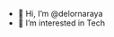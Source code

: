 - 👋 Hi, I’m @delornaraya
- 👀 I’m interested in Tech

<!---
delornaraya/delornaraya is a ✨ special ✨ repository because its `README.md` (this file) appears on your GitHub profile.
You can click the Preview link to take a look at your changes.
--->
